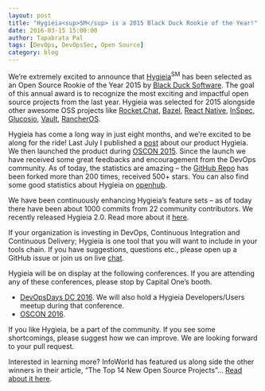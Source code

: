 ```yaml
---
layout: post
title: "Hygieia<sup>SM</sup> is a 2015 Black Duck Rookie of the Year!"
date: 2016-03-15 15:00:00
author: Tapabrata Pal
tags: [DevOps, DevOpsSec, Open Source]
category: blog
---
```


We’re extremely excited to announce that [Hygieia](http://github.com/capitalone/Hygieia)<sup>SM</sup> has been selected as an Open Source Rookie of the Year 2015 by [Black Duck Software](https://www.blackducksoftware.com/open-source-rookies). The goal of this annual award is to recognize the most exciting and impactful open source projects from the last year. Hygieia was selected for 2015 alongside other awesome OSS projects like [Rocket.Chat](https://rocket.chat/), [Bazel](http://bazel.io/), [React Native](http://facebook.github.io/react-native/), [InSpec](https://www.chef.io/inspec/), [Glucosio](http://www.glucosio.org/), [Vault](https://www.vaultproject.io/), [RancherOS](http://rancher.com/rancher-os/).

<!--more-->

Hygieia has come a long way in just eight months, and we’re excited to be along for the ride!  Last July I published a [post](http://www.capitalone.io/blog/hygieia-making-sense-out-of-your-devops-tools/) about our product Hygieia. We then launched the product during [OSCON 2015](http://conferences.oreilly.com/oscon/open-source-2015). Since the launch we have received some great feedbacks and encouragement from the DevOps community. As of today, the statistics are amazing – the [GitHub Repo](http://github.com/capitalone/Hygieia) has been forked more than 200 times, received 500+ stars. You can also find some good statistics about Hygieia on [openhub](https://www.openhub.net/p/Hygieia).

We have been continuously enhancing Hygieia’s feature sets – as of today there have been about 1000 commits from 22 community contributors. We recently released Hygieia 2.0. Read more about it [here](https://github.com/capitalone/Hygieia/blob/master/Hygieia2.md).

If your organization is investing in DevOps, Continuous Integration and Continuous Delivery; Hygieia is one tool that you will want to include in your tools chain. If you have suggestions, questions etc., please open up a GitHub issue or join us on live [chat](https://gitter.im/capitalone/Hygieia?utm_source=badge&utm_medium=badge&utm_campaign=pr-badge&utm_content=badge).

Hygieia will be on display at the following conferences. If you are attending any of these conferences, please stop by Capital One’s booth.

* [DevOpsDays DC 2016](http://www.devopsdays.org/events/2016-washington-dc/). We will also hold a Hygieia Developers/Users meetup during that conference.
* [OSCON 2016](http://conferences.oreilly.com/oscon/open-source-us).

If you like Hygieia, be a part of the community. If you see some shortcomings, please suggest how we can improve. We are looking forward to your pull request.

Interested in learning more? InfoWorld has featured us along side the other winners in their article, “The Top 14 New Open Source Projects”… [Read about it here](http://www.infoworld.com/article/3043024/open-source-tools/the-top-14-new-open-source-projects.html).
